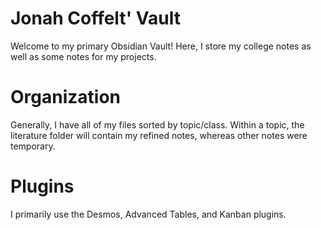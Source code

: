 # Jonah Coffelt' Vault
Welcome to my primary Obsidian Vault! Here, I store my college notes as well as some notes for my projects.

# Organization
Generally, I have all of my files sorted by topic/class. Within a topic, the literature folder will contain my refined notes, whereas other notes were temporary.

# Plugins
I primarily use the Desmos, Advanced Tables, and Kanban plugins.
